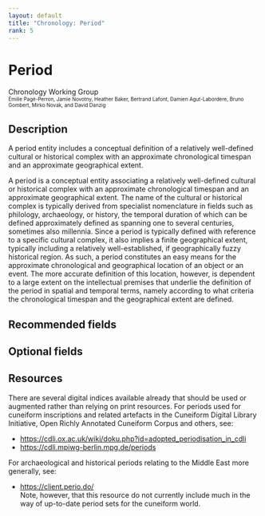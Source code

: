 ```yaml
---
layout: default
title: "Chronology: Period"
rank: 5
---
```


# Period
Chronology Working Group   
<font size=1>Émilie Pagé-Perron, Jamie Novotny, Heather Baker, Bertrand Lafont, Damien Agut-Labordere, Bruno Gombert, Mirko Novak, and David Danzig</font>

## Description
A period entity includes a conceptual definition of a relatively well-defined cultural or historical complex with an approximate chronological timespan and an approximate geographical extent.   
  
A period is a conceptual entity associating a relatively well-defined cultural or historical complex with an approximate chronological timespan and an approximate geographical extent. The name of the cultural or historical complex is typically derived from specialist nomenclature in fields such as philology, archaeology, or history, the temporal duration of which can be defined approximately defined as spanning one to several centuries, sometimes also millennia. Since a period is typically defined with reference to a specific cultural complex, it also implies a finite geographical extent, typically including a relatively well-established, if geographically fuzzy historical region. As such, a period constitutes an easy means for the approximate chronological and geographical location of an object or an event. The more accurate definition of this location, however, is dependent to a large extent on the intellectual premises that underlie the definition of the period in spatial and temporal terms, namely according to what criteria the chronological timespan and the geographical extent are defined.
  
## Recommended fields

## Optional fields

## Resources
There are several digital indices available already that should be used or augmented rather than relying on print resources. For periods used for cuneiform inscriptions and related artefacts in the Cuneiform Digital Library Initiative, Open Richly Annotated Cuneiform Corpus and others, see:

- https://cdli.ox.ac.uk/wiki/doku.php?id=adopted_periodisation_in_cdli
- https://cdli.mpiwg-berlin.mpg.de/periods
  
For archaeological and historical periods relating to the Middle East more generally, see:
- https://client.perio.do/   
Note, however, that this resource do not currently include much in the way of up-to-date period sets for the cuneiform world.

